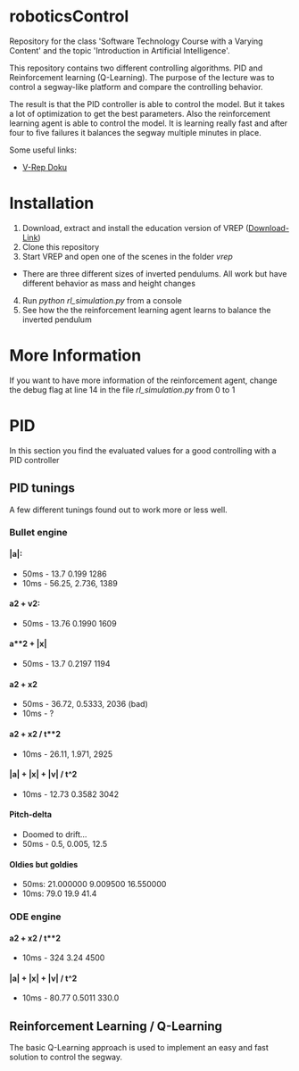 # roboticsControl

Repository for the class 'Software Technology Course with a Varying Content' and the topic 'Introduction in Artificial Intelligence'.

This repository contains two different controlling algorithms. PID and Reinforcement learning (Q-Learning). The purpose of the lecture was to control a segway-like platform and compare the controlling behavior.

The result is that the PID controller is able to control the model. But it takes a lot of optimization to get the best parameters.
Also the reinforcement learning agent is able to control the model. It is learning really fast and after four to five failures it balances the segway multiple minutes in place.

Some useful links:

- [V-Rep Doku](http://coppeliarobotics.com/helpFiles/index.html)

# Installation

1. Download, extract and install the education version of VREP ([Download-Link](http://www.coppeliarobotics.com/downloads.html))
2. Clone this repository
3. Start VREP and open one of the scenes in the folder *vrep*
  - There are three different sizes of inverted pendulums. All work but have different behavior as mass and height changes
4. Run *python rl_simulation.py* from a console
5. See how the the reinforcement learning agent learns to balance the inverted pendulum

# More Information
If you want to have more information of the reinforcement agent, change the debug flag at line 14 in the file *rl_simulation.py* from 0 to 1

# PID
In this section you find the evaluated values for a good controlling with a PID controller

## PID tunings

A few different tunings found out to work more or less well.

### Bullet engine

#### |a|:
- 50ms - 13.7 0.199 1286
- 10ms - 56.25, 2.736, 1389

#### a**2 + v**2:
- 50ms - 13.76 0.1990 1609

#### a**2 + |x|
- 50ms - 13.7 0.2197 1194

#### a**2 + x**2
- 50ms - 36.72, 0.5333, 2036 (bad)
- 10ms - ?

#### a**2 + x**2 / t**2
- 10ms - 26.11, 1.971, 2925

#### |a| + |x| + |v| / t^2
- 10ms - 12.73 0.3582 3042

#### Pitch-delta
- Doomed to drift...
- 50ms - 0.5, 0.005, 12.5

#### Oldies but goldies
- 50ms: 21.000000 9.009500 16.550000
- 10ms: 79.0 19.9 41.4

### ODE engine

#### a**2 + x**2 / t**2
- 10ms - 324 3.24 4500

#### |a| + |x| + |v| / t^2
- 10ms - 80.77 0.5011 330.0

## Reinforcement Learning / Q-Learning

The basic Q-Learning approach is used to implement an easy and fast solution to control the segway.
